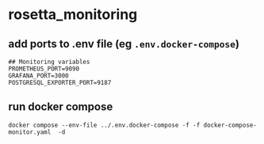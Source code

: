 # rosetta_monitoring
## add ports to .env file (eg `.env.docker-compose`)
```
## Monitoring variables
PROMETHEUS_PORT=9090
GRAFANA_PORT=3000
POSTGRESQL_EXPORTER_PORT=9187
```
## run docker compose
```
docker compose --env-file ../.env.docker-compose -f -f docker-compose-monitor.yaml  -d 
```
